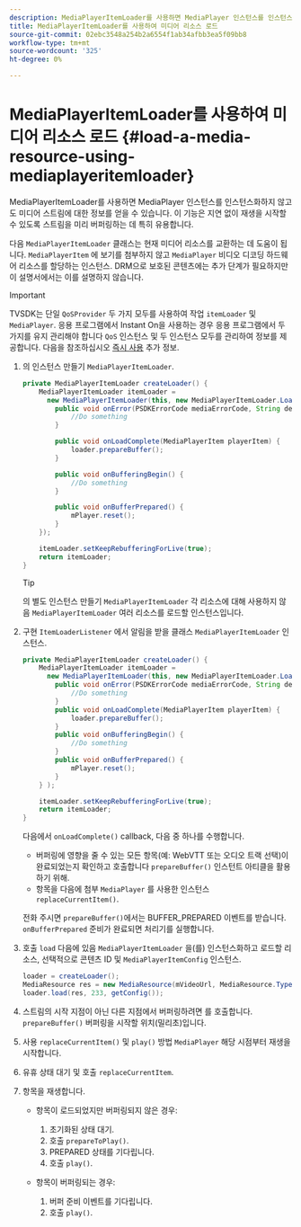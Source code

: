 ```yaml
---
description: MediaPlayerItemLoader를 사용하면 MediaPlayer 인스턴스를 인스턴스화하지 않고도 미디어 스트림에 대한 정보를 얻을 수 있습니다. 이 기능은 지연 없이 재생을 시작할 수 있도록 스트림을 미리 버퍼링하는 데 특히 유용합니다.
title: MediaPlayerItemLoader를 사용하여 미디어 리소스 로드
source-git-commit: 02ebc3548a254b2a6554f1ab34afbb3ea5f09bb8
workflow-type: tm+mt
source-wordcount: '325'
ht-degree: 0%

---
```


# MediaPlayerItemLoader를 사용하여 미디어 리소스 로드 {#load-a-media-resource-using-mediaplayeritemloader}

MediaPlayerItemLoader를 사용하면 MediaPlayer 인스턴스를 인스턴스화하지 않고도 미디어 스트림에 대한 정보를 얻을 수 있습니다. 이 기능은 지연 없이 재생을 시작할 수 있도록 스트림을 미리 버퍼링하는 데 특히 유용합니다.

다음 `MediaPlayerItemLoader` 클래스는 현재 미디어 리소스를 교환하는 데 도움이 됩니다. `MediaPlayerItem` 에 보기를 첨부하지 않고 `MediaPlayer` 비디오 디코딩 하드웨어 리소스를 할당하는 인스턴스. DRM으로 보호된 콘텐츠에는 추가 단계가 필요하지만 이 설명서에서는 이를 설명하지 않습니다.

>[!IMPORTANT]
>
>TVSDK는 단일 `QoSProvider` 두 가지 모두를 사용하여 작업 `itemLoader` 및 `MediaPlayer`. 응용 프로그램에서 Instant On을 사용하는 경우 응용 프로그램에서 두 가지를 유지 관리해야 합니다 `QoS` 인스턴스 및 두 인스턴스 모두를 관리하여 정보를 제공합니다. 다음을 참조하십시오 [즉시 사용](../../android-3x-content-playback-options-android2/buffering-configuration/android-3x-instant-on.md) 추가 정보.

1. 의 인스턴스 만들기 `MediaPlayerItemLoader`.

   ```java
   private MediaPlayerItemLoader createLoader() { 
       MediaPlayerItemLoader itemLoader =   
         new MediaPlayerItemLoader(this, new MediaPlayerItemLoader.LoaderListener() { 
           public void onError(PSDKErrorCode mediaErrorCode, String description) { 
               //Do something 
           } 
   
           public void onLoadComplete(MediaPlayerItem playerItem) { 
               loader.prepareBuffer(); 
           } 
   
           public void onBufferingBegin() { 
               //Do something 
           } 
   
           public void onBufferPrepared() { 
               mPlayer.reset(); 
           }  
       }); 
   
       itemLoader.setKeepRebufferingForLive(true); 
       return itemLoader; 
   } 
   ```

   >[!TIP]
   >
   >의 별도 인스턴스 만들기 `MediaPlayerItemLoader` 각 리소스에 대해 사용하지 않음 `MediaPlayerItemLoader` 여러 리소스를 로드할 인스턴스입니다.

1. 구현 `ItemLoaderListener` 에서 알림을 받을 클래스 `MediaPlayerItemLoader` 인스턴스.

   ```java
   private MediaPlayerItemLoader createLoader() { 
       MediaPlayerItemLoader itemLoader =   
         new MediaPlayerItemLoader(this, new MediaPlayerItemLoader.LoaderListener() { 
           public void onError(PSDKErrorCode mediaErrorCode, String description) { 
               //Do something 
           } 
           public void onLoadComplete(MediaPlayerItem playerItem) { 
               loader.prepareBuffer(); 
           } 
           public void onBufferingBegin() { 
               //Do something 
           } 
           public void onBufferPrepared() { 
               mPlayer.reset(); 
           }  
       } ); 
   
       itemLoader.setKeepRebufferingForLive(true); 
       return itemLoader; 
   }
   ```

   다음에서 `onLoadComplete()` callback, 다음 중 하나를 수행합니다.

   * 버퍼링에 영향을 줄 수 있는 모든 항목(예: WebVTT 또는 오디오 트랙 선택)이 완료되었는지 확인하고 호출합니다 `prepareBuffer()` 인스턴트 아티클을 활용하기 위해.
   * 항목을 다음에 첨부 `MediaPlayer` 를 사용한 인스턴스 `replaceCurrentItem()`.

   전화 주시면 `prepareBuffer()`에서는 BUFFER_PREPARED 이벤트를 받습니다. `onBufferPrepared` 준비가 완료되면 처리기를 실행합니다.
1. 호출 `load` 다음에 있음 `MediaPlayerItemLoader` 을(를) 인스턴스화하고 로드할 리소스, 선택적으로 콘텐츠 ID 및 `MediaPlayerItemConfig` 인스턴스.

   ```java
   loader = createLoader(); 
   MediaResource res = new MediaResource(mVideoUrl, MediaResource.Type.HLS, metadata); 
   loader.load(res, 233, getConfig());
   ```

1. 스트림의 시작 지점이 아닌 다른 지점에서 버퍼링하려면 를 호출합니다. `prepareBuffer()` 버퍼링을 시작할 위치(밀리초)입니다.
1. 사용 `replaceCurrentItem()` 및 `play()` 방법 `MediaPlayer` 해당 시점부터 재생을 시작합니다.
1. 유휴 상태 대기 및 호출 `replaceCurrentItem`.
1. 항목을 재생합니다.

   * 항목이 로드되었지만 버퍼링되지 않은 경우:

      1. 초기화된 상태 대기.
      1. 호출 `prepareToPlay()`.
      1. PREPARED 상태를 기다립니다.
      1. 호출 `play()`.

   * 항목이 버퍼링되는 경우:

      1. 버퍼 준비 이벤트를 기다립니다.
      1. 호출 `play()`.

